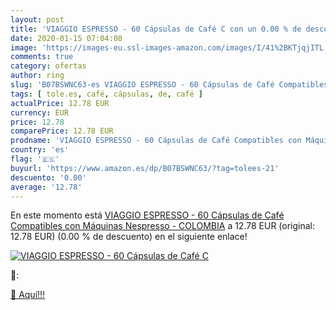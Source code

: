 ```yaml
---
layout: post
title: 'VIAGGIO ESPRESSO - 60 Cápsulas de Café C con un 0.00 % de descuento'
date: 2020-01-15 07:04:08
image: 'https://images-eu.ssl-images-amazon.com/images/I/41%2BKTjqjITL._SL200_.jpg'
comments: true
category: ofertas
author: ring
slug: 'B07BSWNC63-es VIAGGIO ESPRESSO - 60 Cápsulas de Café Compatibles con...'
tags: [ tole.es, café, cápsulas, de, café ]
actualPrice: 12.78 EUR
currency: EUR
price: 12.78
comparePrice: 12.78 EUR
prodname: 'VIAGGIO ESPRESSO - 60 Cápsulas de Café Compatibles con Máquinas Nespresso - COLOMBIA'
country: 'es'
flag: '🇪🇸'
buyurl: 'https://www.amazon.es/dp/B07BSWNC63/?tag=tolees-21'
descuento: '0.00'
average: '12.78'
---
```


En este momento está [VIAGGIO ESPRESSO - 60 Cápsulas de Café Compatibles con Máquinas Nespresso - COLOMBIA](https://www.amazon.es/dp/B07BSWNC63/?tag=tolees-21) a 12.78 EUR (original: 12.78 EUR) (0.00 %  de descuento) en el siguiente enlace!

[![VIAGGIO ESPRESSO - 60 Cápsulas de Café C](https://images-eu.ssl-images-amazon.com/images/I/41%2BKTjqjITL._SL200_.jpg)](https://www.amazon.es/dp/B07BSWNC63/?tag=tolees-21)

🔎:


[🛒 Aquí!!!](https://www.amazon.es/dp/B07BSWNC63/?tag=tolees-21)
